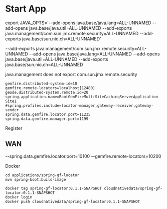 # Start App

export JAVA_OPTS='--add-opens java.base/java.lang=ALL-UNNAMED --add-opens java.base/java.util=ALL-UNNAMED --add-exports  java.management/com.sun.jmx.remote.security=ALL-UNNAMED --add-exports  java.base/sun.nio.ch=ALL-UNNAMED'

--add-exports  java.management/com.sun.jmx.remote.security=ALL-UNNAMED  --add-opens java.base/java.lang=ALL-UNNAMED --add-opens java.base/java.util=ALL-UNNAMED --add-exports  java.base/sun.nio.ch=ALL-UNNAMED


java.management does not export com.sun.jmx.remote.security

```properties
gemfire.distributed-system-id=10
gemfire.remote-locators=localhost[12480]
geode.distributed-system.remote.id=20
spring.application.name=BootGemFireMultiSiteCachingServerApplication-Site1
#spring.profiles.include=locator-manager,gateway-receiver,gateway-sender
spring.data.gemfire.locator.port=11235
spring.data.gemfire.manager.port=1199
```
Register 


## WAN

--spring.data.gemfire.locator.port=10100 --gemfire.remote-locators=10200


Docker

```shell
cd applications/spring-gf-locator
mvn spring-boot:build-image

```


```shell script
docker tag spring-gf-locator:0.1.1-SNAPSHOT cloudnativedata/spring-gf-locator:0.1.1-SNAPSHOT 
docker login
docker push cloudnativedata/spring-gf-locator:0.1.1-SNAPSHOT

```